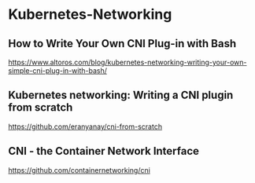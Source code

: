 # Kubernetes-Networking
## How to Write Your Own CNI Plug-in with Bash
https://www.altoros.com/blog/kubernetes-networking-writing-your-own-simple-cni-plug-in-with-bash/

## Kubernetes networking: Writing a CNI plugin from scratch
https://github.com/eranyanay/cni-from-scratch

## CNI - the Container Network Interface
https://github.com/containernetworking/cni
